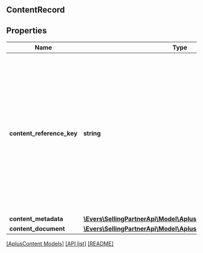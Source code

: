 ## ContentRecord

## Properties

Name | Type | Description | Notes
------------ | ------------- | ------------- | -------------
**content_reference_key** | **string** | A unique reference key for the A+ Content document. A content reference key cannot form a permalink and may change in the future. A content reference key is not guaranteed to match any A+ content identifier. |
**content_metadata** | [**\Evers\SellingPartnerApi\Model\AplusContent\ContentMetadata**](ContentMetadata.md) |  | [optional]
**content_document** | [**\Evers\SellingPartnerApi\Model\AplusContent\ContentDocument**](ContentDocument.md) |  | [optional]

[[AplusContent Models]](../) [[API list]](../../Api) [[README]](../../../README.md)
